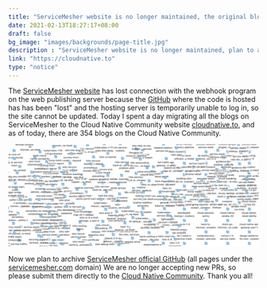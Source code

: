 ```yaml
---
title: "ServiceMesher website is no longer maintained, the original blog has been migrated to the cloud native community"
date: 2021-02-13T18:27:17+08:00
draft: false
bg_image: "images/backgrounds/page-title.jpg"
description : "ServiceMesher website is no longer maintained, plan to archive the website code, the blog has been migrated to Cloud Native Community, please submit the new blog to Cloud Native Community."
link: "https://cloudnative.to"
type: "notice"
---
```


The [ServiceMesher website](https://www.servicemesher.com) has lost connection with the webhook program on the web publishing server because the [GitHub](https://github.com/servicemesher/website) where the code is hosted has has been "lost" and the hosting server is temporarily unable to log in, so the site cannot be updated. Today I spent a day migrating all the blogs on ServiceMesher to the Cloud Native Community website [cloudnative.to](https://cloudnative.to), and as of today, there are 354 blogs on the Cloud Native Community.

![ServiceMesher blogs](servicemesher-blogs.jpg)

Now we plan to archive [ServiceMesher official GitHub](https://github.com/servicemesher/) (all pages under the [servicemesher.com](https://www.servicemesher.com) domain) We are no longer accepting new PRs, so please submit them directly to the [Cloud Native Community](https://github.com/cloudnativeto/cloudnative.to). Thank you all!


